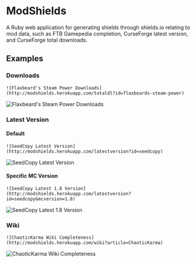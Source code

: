 # ModShields
A Ruby web application for generating shields through shields.io relating to mod data, such as FTB Gamepedia 
completion, CurseForge latest version, and CurseForge total downloads.

## Examples
### Downloads

```
![Flaxbeard's Steam Power Downloads](http://modshields.herokuapp.com/totaldl?id=flaxbeards-steam-power)
```

![Flaxbeard's Steam Power Downloads](http://modshields.herokuapp.com/totaldl?id=flaxbeards-steam-power)

### Latest Version
#### Default

```
![SeedCopy Latest Version](http://modshields.herokuapp.com/latestversion?id=seedcopy)
```

![SeedCopy Latest Version](http://modshields.herokuapp.com/latestversion?id=seedcopy)

#### Specific MC Version

```
![SeedCopy Latest 1.8 Version](http://modshields.herokuapp.com/latestversion?id=seedcopy&mcversion=1.8)
```

![SeedCopy Latest 1.8 Version](http://modshields.herokuapp.com/latestversion?id=seedcopy&mcversion=1.8)

### Wiki

```
![ChaoticKarma Wiki Completeness](http://modshields.herokuapp.com/wiki?article=ChaoticKarma)
```

![ChaoticKarma Wiki Completeness](http://modshields.herokuapp.com/wiki?article=ChaoticKarma)
